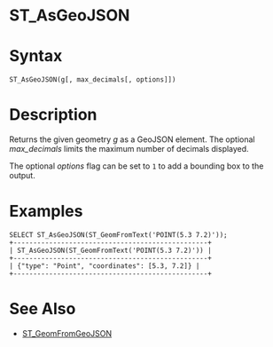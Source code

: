 # ST_AsGeoJSON

#

# Syntax

```
ST_AsGeoJSON(g[, max_decimals[, options]])
```

#

# Description

Returns the given geometry *g* as a GeoJSON element. The optional *max_decimals* limits the maximum number of decimals displayed.

The optional *options* flag can be set to `1` to add a bounding box to the output.

#

# Examples

```
SELECT ST_AsGeoJSON(ST_GeomFromText('POINT(5.3 7.2)'));
+-------------------------------------------------+
| ST_AsGeoJSON(ST_GeomFromText('POINT(5.3 7.2)')) |
+-------------------------------------------------+
| {"type": "Point", "coordinates": [5.3, 7.2]} |
+-------------------------------------------------+
```

#

# See Also

* [ST_GeomFromGeoJSON](st_geomfromgeojson.md)